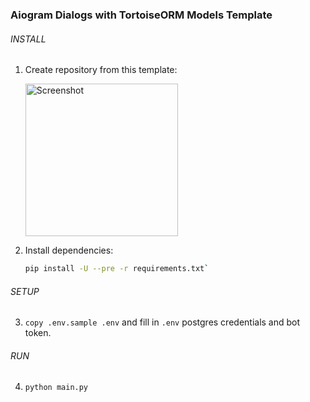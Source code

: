 ### Aiogram Dialogs with TortoiseORM Models Template

###### INSTALL

1) Create repository from this template:
   
   <img width="244" alt="Screenshot" src="https://github.com/mixartemev/adtt/assets/5181924/2fc5a505-09c2-418a-9e5d-5f36ed172118">
2) Install dependencies:
   ```bash
   pip install -U --pre -r requirements.txt`
   ```

###### SETUP

3) `copy .env.sample .env` and fill in `.env` postgres credentials and bot token.

###### RUN

4) `python main.py`
